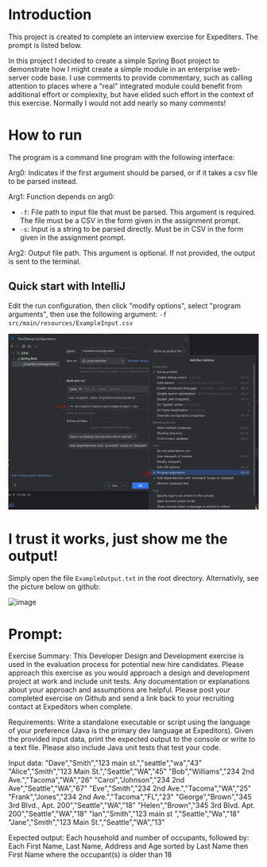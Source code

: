 # Introduction

This project is created to complete an interview exercise for Expediters. The prompt is listed below.

In this project I decided to create a simple Spring Boot project to demonstrate how I might create a simple module in
an enterprise web-server code base. I use comments to provide commentary, such as calling attention to places where a "real"
integrated module could benefit from additional effort or complexity, but have elided such effort in the context of this
exercise. Normally I would not add nearly so many comments!

# How to run

The program is a command line program with the following interface:

Arg0: Indicates if the first argument should be parsed, or if it takes a csv file to be parsed instead.

Arg1: Function depends on arg0:
- `-f`: File path to input file that must be parsed. This argument is required. The file must be a CSV in the form given in the assignment prompt.
- `-s`: Input is a string to be parsed directly. Must be in CSV in the form given in the assignment prompt.

Arg2: Output file path. This argument is optional. If not provided, the output is sent to the terminal.

## Quick start with IntelliJ

Edit the run configuration, then click "modify options", select "program arguments", then use the following argument:
`-f src/main/resources/ExampleInput.csv`

![img.png](img.png)

# I trust it works, just show me the output!

Simply open the file `ExampleOutput.txt` in the root directory. Alternativly, see the picture below on github:

![image](https://github.com/user-attachments/assets/1bc9bd98-35a0-4c3d-a9fd-a4e134e64cbd)

# Prompt:

Exercise Summary:
This Developer Design and Development exercise is used in the evaluation process for potential new hire candidates.  Please approach this exercise as you would approach a design and development project at work and include unit tests.  Any documentation or explanations about your approach and assumptions are helpful.  Please post your completed exercise on Github and send a link back to your recruiting contact at Expeditors when complete.

Requirements:
Write a standalone executable or script using the language of your preference (Java is the primary dev language at Expeditors).  Given the provided input data, print the expected output to the console or write to a text file.  Please also include Java unit tests that test your code.

Input data:
"Dave","Smith","123 main st.","seattle","wa","43"
"Alice","Smith","123 Main St.","Seattle","WA","45"
"Bob","Williams","234 2nd Ave.","Tacoma","WA","26"
"Carol","Johnson","234 2nd Ave","Seattle","WA","67"
"Eve","Smith","234 2nd Ave.","Tacoma","WA","25"
"Frank","Jones","234 2nd Ave.","Tacoma","FL","23"
"George","Brown","345 3rd Blvd., Apt. 200","Seattle","WA","18"
"Helen","Brown","345 3rd Blvd. Apt. 200","Seattle","WA","18"
"Ian","Smith","123 main st ","Seattle","Wa","18"
"Jane","Smith","123 Main St.","Seattle","WA","13"

Expected output:
Each household and number of occupants, followed by:
Each First Name, Last Name, Address and Age sorted by Last Name then First Name where the occupant(s) is older than 18


